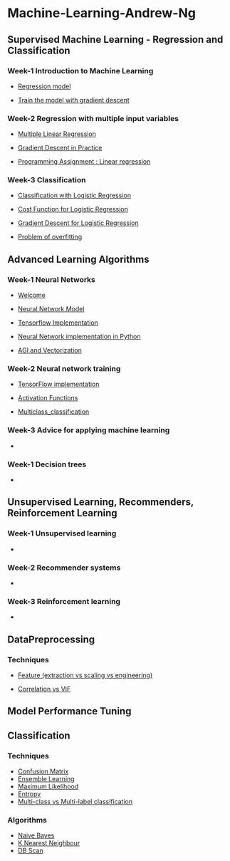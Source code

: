 # Machine-Learning-Andrew-Ng

## Supervised Machine Learning - Regression and Classification
### Week-1 Introduction to Machine Learning
<ul>
<li> <a href = 'https://github.com/PrashanthSingaravelan/Machine-Learning-Andrew-Ng/blob/main/Lecture%20Notes/Course-1_Supervised%20Machine%20Learning%20-%20Regression%20and%20Classification/1_Introduction%20to%20Machine%20Learning/1_Regression%20model.pdf'>Regression model</a></li>
</ul>

<ul>
<li> <a href ='https://github.com/PrashanthSingaravelan/Machine-Learning-Andrew-Ng/blob/main/Lecture%20Notes/Course-1_Supervised%20Machine%20Learning%20-%20Regression%20and%20Classification/1_Introduction%20to%20Machine%20Learning/2_Train%20the%20model%20with%20gradient%20descent.pdf'>Train the model with gradient descent</a></li>
</ul>

### Week-2 Regression with multiple input variables

<ul>
<li> <a href ='https://github.com/PrashanthSingaravelan/Machine-Learning-Andrew-Ng/blob/main/Course-1_Supervised%20Machine%20Learning%20-%20Regression%20and%20Classification/2_Regression%20with%20multiple%20input%20variables/lecture%20notes/1_Multiple%20Linear%20Regression.docx'>Multiple Linear Regression</a></li>
</ul>

<ul>
<li> <a href ='https://github.com/PrashanthSingaravelan/Machine-Learning-Andrew-Ng/blob/main/Course-1_Supervised%20Machine%20Learning%20-%20Regression%20and%20Classification/2_Regression%20with%20multiple%20input%20variables/lecture%20notes/2_Gradient%20Descent%20in%20Practice.docx'>Gradient Descent in Practice</a></li>
</ul>

<ul>
<li> <a href = "https://github.com/PrashanthSingaravelan/Machine-Learning-Andrew-Ng/blob/main/Course-1_Supervised%20Machine%20Learning%20-%20Regression%20and%20Classification/2_Regression%20with%20multiple%20input%20variables/assignment/C1_W2_Linear_Regression.ipynb">Programming Assignment : Linear regression</a>
</li>
</ul>

### Week-3 Classification

<ul>
<li> <a href =''>Classification with Logistic Regression</a></li>
</ul>

<ul>
<li> <a href =''>Cost Function for Logistic Regression</a></li>
</ul>

<ul>
<li> <a href =''>Gradient Descent for Logistic Regression</a></li>
</ul>

<ul>
<li> <a href =''>Problem of overfitting</a></li>
</ul>

## Advanced Learning Algorithms
### Week-1 Neural Networks
<ul>
<li> <a href ='https://github.com/PrashanthSingaravelan/Machine-Learning-Andrew-Ng/blob/main/Course-2%20Advanced%20Learning%20Algorithms/1_Neural%20Networks/lecture%20notes/1_Welcome.docx'>Welcome</a></li>
</ul>

<ul>
<li> <a href ='https://github.com/PrashanthSingaravelan/Machine-Learning-Andrew-Ng/blob/main/Course-2%20Advanced%20Learning%20Algorithms/1_Neural%20Networks/lecture%20notes/2_Neural%20Network%20Model.docx'>Neural Network Model</a></li>
</ul>

<ul>
<li> <a href ='https://github.com/PrashanthSingaravelan/Machine-Learning-Andrew-Ng/blob/main/Course-2%20Advanced%20Learning%20Algorithms/1_Neural%20Networks/lecture%20notes/3_Tensorflow%20Implementation.docx'>Tensorflow Implementation</a></li>
</ul>

<ul>
<li> <a href ='https://github.com/PrashanthSingaravelan/Machine-Learning-Andrew-Ng/blob/main/Course-2%20Advanced%20Learning%20Algorithms/1_Neural%20Networks/lecture%20notes/4_Neural%20Network%20implementation%20in%20Python.docx'>Neural Network implementation in Python</a></li>
</ul>

<ul>
<li> <a href ='https://github.com/PrashanthSingaravelan/Machine-Learning-Andrew-Ng/blob/main/Course-2%20Advanced%20Learning%20Algorithms/1_Neural%20Networks/lecture%20notes/5_AGI%20and%20Vectorization.docx'>AGI and Vectorization</a></li>
</ul>

### Week-2 Neural network training
<ul>
<li> <a href ='https://github.com/PrashanthSingaravelan/Machine-Learning-Andrew-Ng/blob/main/Course-2%20Advanced%20Learning%20Algorithms/2_Neural%20network%20training/lecture%20notes/1_TensorFlow%20implementation.docx'>TensorFlow implementation</a></li>
</ul>

<ul>
<li> <a href ='https://github.com/PrashanthSingaravelan/Machine-Learning-Andrew-Ng/blob/main/Course-2%20Advanced%20Learning%20Algorithms/2_Neural%20network%20training/lecture%20notes/2_Activation%20Functions.docx'>Activation Functions</a></li>
</ul>

<ul>
<li> <a href ='https://github.com/PrashanthSingaravelan/Machine-Learning-Andrew-Ng/blob/main/Course-2%20Advanced%20Learning%20Algorithms/2_Neural%20network%20training/lecture%20notes/3_Multiclass_classification.docx'>Multiclass_classification</a></li>
</ul>


### Week-3 Advice for applying machine learning
<ul>
<li> <a href =''></a></li>
</ul>

### Week-1 Decision trees
<ul>
<li> <a href =''></a></li>
</ul>

## Unsupervised Learning, Recommenders, Reinforcement Learning
### Week-1 Unsupervised learning
<ul>
<li> <a href =''></a></li>
</ul>

### Week-2 Recommender systems
<ul>
<li> <a href =''></a></li>
</ul>

### Week-3 Reinforcement learning
<ul>
<li> <a href =''></a></li>
</ul>

## DataPreprocessing
### Techniques
<ul>
<li><a href = "https://github.com/PrashanthSingaravelan/Machine-Learning-Andrew-Ng/blob/main/ml_concepts/data-preprocessing/features.docx">Feature (extraction vs scaling vs engineering)</a>
</li>
</ul>

<ul>
<li><a href = "https://github.com/PrashanthSingaravelan/Machine-Learning-Andrew-Ng/blob/main/ml_concepts/data-preprocessing/difference%20between%20correliation%20and%20vif.docx">Correlation vs VIF</a>
</li>
</ul>

## Model Performance Tuning


## Classification

### Techniques
<ul>
<li> <a href = 'https://github.com/PrashanthSingaravelan/Machine-Learning-Andrew-Ng/blob/main/ml_concepts/classification/confusion_matrix.docx'>Confusion Matrix</a> </li>
<li> <a href = 'https://github.com/PrashanthSingaravelan/Machine-Learning-Andrew-Ng/blob/main/ml_concepts/classification/ensemble%20learning.docx'>Ensemble Learning</a> </li>
<li> <a href = 'https://github.com/PrashanthSingaravelan/Machine-Learning-Andrew-Ng/blob/main/ml_concepts/classification/maximum_likelihood.docx'>Maximum Likelihood</a> </li>
<li> <a href = 'https://github.com/PrashanthSingaravelan/Machine-Learning-Andrew-Ng/blob/main/ml_concepts/classification/entropy.docx'>Entropy </a> </li>
<li> <a href = 'https://github.com/PrashanthSingaravelan/Machine-Learning-Andrew-Ng/blob/main/ml_concepts/classification/multiclass%20vs%20multilabel%20classification.docx'> Multi-class vs Multi-label classification </a> </li>
</ul>

### Algorithms
<ul>
<li> <a href = "https://github.com/PrashanthSingaravelan/Machine-Learning-Andrew-Ng/blob/main/ml_concepts/classification/naive_bayes.docx">Naive Bayes</a> </li>
<li> <a href = 'https://github.com/PrashanthSingaravelan/Machine-Learning-Andrew-Ng/blob/main/ml_concepts/classification/k_nearest_neighbor.docx'>K Nearest Neighbour</a> </li>
<li> <a href = 'https://github.com/PrashanthSingaravelan/Machine-Learning-Andrew-Ng/blob/main/ml_concepts/classification/dbscan.docx'>DB Scan</a> </li>
</ul>
